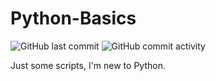 # Python-Basics

![GitHub last commit](https://img.shields.io/github/last-commit/AlexandreAero/Python-Basics) ![GitHub commit activity](https://img.shields.io/github/commit-activity/m/AlexandreAero/Python-Basics)

Just some scripts, I'm new to Python.
